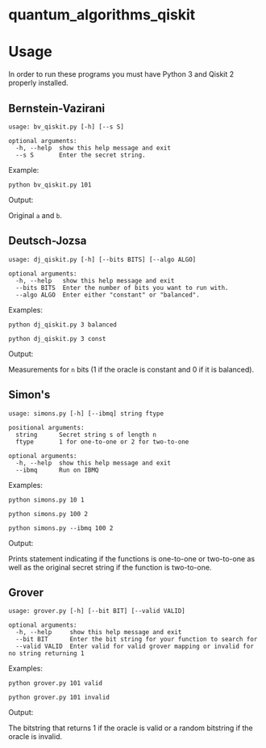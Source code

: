 # quantum_algorithms_qiskit

# Usage
In order to run these programs you must have Python 3 and Qiskit 2 properly installed.

## Bernstein-Vazirani
```
usage: bv_qiskit.py [-h] [--s S]

optional arguments:
  -h, --help  show this help message and exit
  --s S       Enter the secret string.
```

Example:

`python bv_qiskit.py 101`

Output:

Original `a` and `b`.

## Deutsch-Jozsa
```
usage: dj_qiskit.py [-h] [--bits BITS] [--algo ALGO]

optional arguments:
  -h, --help   show this help message and exit
  --bits BITS  Enter the number of bits you want to run with.
  --algo ALGO  Enter either "constant" or "balanced".
```

Examples:

`python dj_qiskit.py 3 balanced`

`python dj_qiskit.py 3 const`

Output:

Measurements for `n` bits (1 if the oracle is constant and 0 if it is balanced).

## Simon's
```
usage: simons.py [-h] [--ibmq] string ftype

positional arguments:
  string      Secret string s of length n
  ftype       1 for one-to-one or 2 for two-to-one

optional arguments:
  -h, --help  show this help message and exit
  --ibmq      Run on IBMQ
```

Examples:

`python simons.py 10 1`

`python simons.py 100 2`

`python simons.py --ibmq 100 2`

Output:

Prints statement indicating if the functions is one-to-one or two-to-one as well as the original secret string if the function is two-to-one.

## Grover
```
usage: grover.py [-h] [--bit BIT] [--valid VALID]

optional arguments:
  -h, --help     show this help message and exit
  --bit BIT      Enter the bit string for your function to search for
  --valid VALID  Enter valid for valid grover mapping or invalid for no string returning 1
```

Examples:

`python grover.py 101 valid`

`python grover.py 101 invalid`

Output:

The bitstring that returns 1 if the oracle is valid or a random bitstring if the oracle is invalid.

